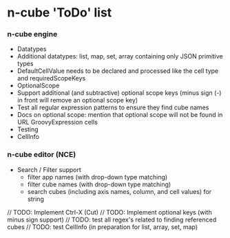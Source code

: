 n-cube 'ToDo' list
======

### n-cube engine

* Datatypes
 * Additional datatypes: list, map, set, array containing only JSON primitive types
 * DefaultCellValue needs to be declared and processed like the cell type and requiredScopeKeys
* OptionalScope
 * Support additional (and subtractive) optional scope keys (minus sign (-) in front will remove an optional scope key)
 * Test all regular expression patterns to ensure they find cube names
 * Docs on optional scope: mention that optional scope will not be found in URL GroovyExpression cells
* Testing
 * CellInfo

### n-cube editor (NCE)
* Search / Filter support
  * filter app names (with drop-down type matching)
  * filter cube names (with drop-down type matching)
  * search cubes (including axis names, column, and cell values) for string
  
// TODO: Implement Ctrl-X (Cut)
// TODO: Implement optional keys (with minus sign support)
// TODO: test all regex's related to finding referenced cubes
// TODO: test CellInfo (in preparation for list, array, set, map)

  